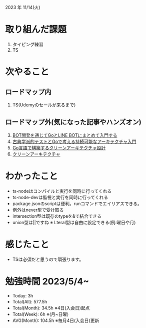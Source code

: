 2023 年 11/14(火)

# 取り組んだ課題

1. タイピング練習
5. TS

# 次やること

## ロードマップ内
1. TS(Udemyのセールが来るまで)

## ロードマップ外(気になった記事やハンズオン)
3. [BOT開発を通じてGoとLINE BOTにまとめて入門する](https://zenn.dev/yagi_eng/books/c0f1a13174737dafa3e9)
4. [古典学派的テストとGoで考える持続可能なアーキテクチャ入門](https://zenn.dev/jy8752/books/73769005e6afa9/viewer/chapter1)
1. [Go言語で構築するクリーンアーキテクチャ設計](https://techbookfest.org/product/9a3U54LBdKDE30ewPS6Ugn?productVariantID=itEzQN5gKZX8gXMmLTEXAB)
5. [クリーンアーキテクチャ](https://nuits.jp/entry/easiest-clean-architecture-2019-09)

# わかったこと

* ts-nodeはコンパイルと実行を同時に行ってくれる
* ts-node-devは監視と実行を同時に行ってくれる
* package.jsonのscriptは便利。runコマンドでエイリアスできる。
* 例外はnever型で受け取る
* intersection型は既存のtypeを&で結合できる
* union型は||ですね
※ Lteral型は自由に設定できる(例:曜日や月)

# 感じたこと

* TSは必須だと思うので頑張ります。

# 勉強時間 2023/5/4~

* Today: 3h
* Total(All): 577.5h　
* Total(Month): 34.5h ※4日(入会日)起点
* Total(Week): 6h ※(月~日曜)
* AVG(Month): 104.5h ※毎月4日(入会日)更新
